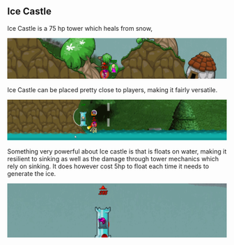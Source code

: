 ## Ice Castle


Ice Castle is a 75 hp tower which heals from snow,


![tower1](https://raw.githubusercontent.com/1IlIl/wikidata/main/frost/gifs/tower1.gif)


Ice Castle can be placed pretty close to players, making it fairly versatile.


![tower2](https://raw.githubusercontent.com/1IlIl/wikidata/main/frost/gifs/tower2.gif)


Something very powerful about Ice castle is that is floats on water, making it resilient to sinking as well as the damage through tower mechanics which rely on sinking. It does however cost 5hp to float each time it needs to generate the ice.


![tower3](https://raw.githubusercontent.com/1IlIl/wikidata/main/frost/gifs/tower3.gif)

